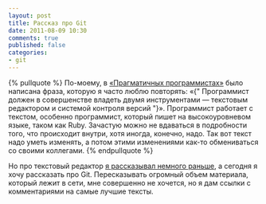```yaml
---
layout: post
title: Рассказ про Git
date: 2011-08-09 10:30
comments: true
published: false
categories: 
- git
---
```


{% pullquote %}
По-моему, в [«Прагматичных программистах»](http://pragprog.com/the-pragmatic-programmer) было написана фраза, которую я
часто люблю повторять: «{" Программист должен в совершенстве владеть двумя инструментами — текстовым редактором и
системой контроля версий "}». Программист работает с текстом, особенно программист, который пишет на высокоуровневом
языке, таком как Ruby. Зачастую можно не вдаваться в подробности того, что происходит внутри, хотя иногда, конечно,
надо. Так вот текст надо уметь изменять, а потом этими изменениями как-то обмениваться со своими коллегами.
{% endpullquote %}

Но про текстовый редактор [я рассказывал немного раньше](/blog/2011/03/10/vim/), а сегодня я хочу рассказать про Git.
Пересказывать огромный объем материала, который лежит в сети, мне совершенно не хочется, но я дам ссылки с комментариями
на самые лучшие тексты.
